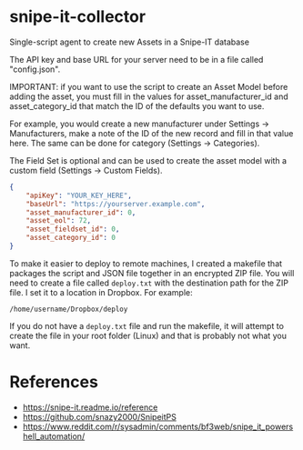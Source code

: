 # snipe-it-collector
Single-script agent to create new Assets in a Snipe-IT database

The API key and base URL for your server need to be in a file called "config.json".

IMPORTANT: if you want to use the script to create an Asset Model before adding the asset, you must fill in the values for asset_manufacturer_id and asset_category_id that match the ID of the defaults you want to use.

For example, you would create a new manufacturer under Settings -> Manufacturers, make a note of the ID of the new record and fill in that value here.  The same can be done for category (Settings -> Categories).

The Field Set is optional and can be used to create the asset model with a custom field (Settings -> Custom Fields).

```json
{
    "apiKey": "YOUR_KEY_HERE",
    "baseUrl": "https://yourserver.example.com",
    "asset_manufacturer_id": 0,
    "asset_eol": 72,
    "asset_fieldset_id": 0,
    "asset_category_id": 0
}
```

To make it easier to deploy to remote machines, I created a makefile that packages the script and JSON file together in an encrypted ZIP file.  You will need to create a file called ```deploy.txt``` with the destination path for the ZIP file.  I set it to a location in Dropbox.  For example:

```
/home/username/Dropbox/deploy
```

If you do not have a ```deploy.txt``` file and run the makefile, it will attempt to create the file in your root folder (Linux) and that is probably not what you want.

# References

 * https://snipe-it.readme.io/reference
 * https://github.com/snazy2000/SnipeitPS
 * https://www.reddit.com/r/sysadmin/comments/bf3web/snipe_it_powershell_automation/
